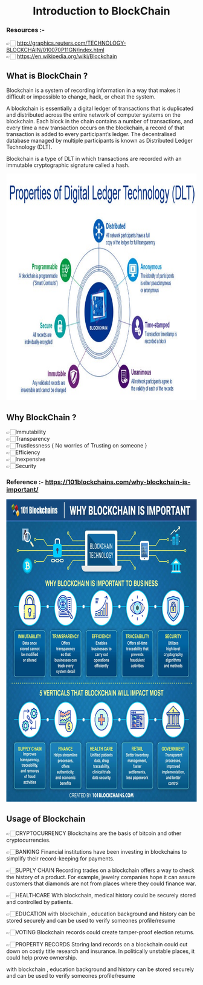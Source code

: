 <div align = "center">
<h1 >Introduction to BlockChain</h1>
</div>

### Resources :-
👉🏻 http://graphics.reuters.com/TECHNOLOGY-BLOCKCHAIN/010070P11GN/index.html <br>
👉🏻 https://en.wikipedia.org/wiki/Blockchain

## What is  BlockChain ?

Blockchain is a system of recording information in a way that makes it difficult or impossible to change, hack, or cheat the system.<br>

A blockchain is essentially a digital ledger of transactions that is duplicated and distributed across the entire network of computer systems on the blockchain. Each block in the chain contains a number of transactions, and every time a new transaction occurs on the blockchain, a record of that transaction is added to every participant’s ledger. The decentralised database managed by multiple participants is known as Distributed Ledger Technology (DLT).<br>

Blockchain is a type of DLT in which transactions are recorded with an immutable cryptographic signature called a hash.

<div align="center">
<img width="100%" height = "600px" src="https://github.com/RahulSoni0/BlockChain/blob/main/Images/1*3Clhsacgyb8pmvRJmBYmnQ.jpeg" alt="cover" />
</div>

## Why BlockChain ?

👉🏻Immutability <br>
👉🏻Transparency <br>
👉🏻Trustlessness { No worries of Trusting on someone }<br>
👉🏻Efficiency<br>
👉🏻Inexpensive<br>
👉🏻Security<br>

### Reference :- https://101blockchains.com/why-blockchain-is-important/
<div align="center">
<img width="100%" height = "800px" src="https://github.com/RahulSoni0/BlockChain/blob/main/Images/Why-Blockchain-is-important.jpg.webp" alt="cover" />
</div>

## Usage of Blockchain
👉🏻CRYPTOCURRENCY
Blockchains are the basis of bitcoin and other cryptocurrencies.

👉🏻BANKING
Financial institutions have been investing in blockchains to simplify their record-keeping for payments.

👉🏻SUPPLY CHAIN
Recording trades on a blockchain offers a way to check the history of a product. For example, jewelry companies hope it can assure customers that diamonds are not from places where they could finance war.

👉🏻HEALTHCARE
With blockchain, medical history could be securely stored and controlled by patients.

👉🏻EDUCATION
with blockchain , education background and history can be stored securely and can be used to verify someones profile/resume

👉🏻VOTING
Blockchain records could create tamper-proof election returns.

👉🏻PROPERTY RECORDS
Storing land records on a blockchain could cut down on costly title research and insurance. In politically unstable places, it could help prove ownership.

with blockchain , education background and history can be stored securely and can be used to verify someones profile/resume
